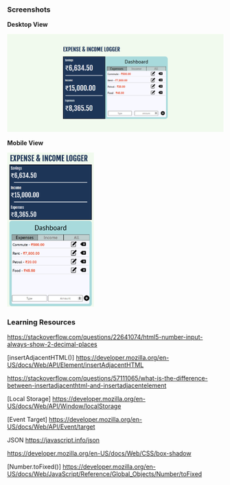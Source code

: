### Screenshots

**Desktop View**

<img src="screenshots/1.PNG">

**Mobile View**

<img src="screenshots/2.PNG" width="40%">

### Learning Resources 

https://stackoverflow.com/questions/22641074/html5-number-input-always-show-2-decimal-places

[insertAdjacentHTML()] https://developer.mozilla.org/en-US/docs/Web/API/Element/insertAdjacentHTML

https://stackoverflow.com/questions/57111065/what-is-the-difference-between-insertadjacenthtml-and-insertadjacentelement

[Local Storage] https://developer.mozilla.org/en-US/docs/Web/API/Window/localStorage

[Event Target] https://developer.mozilla.org/en-US/docs/Web/API/Event/target

JSON https://javascript.info/json

https://developer.mozilla.org/en-US/docs/Web/CSS/box-shadow

[Number.toFixed()] https://developer.mozilla.org/en-US/docs/Web/JavaScript/Reference/Global_Objects/Number/toFixed
